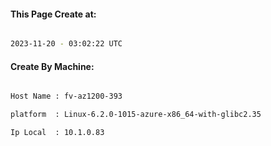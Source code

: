 
   
#### This Page Create at:

```bash

2023-11-20 - 03:02:22 UTC

```

#### Create By Machine:

```bash

Host Name : fv-az1200-393

platform  : Linux-6.2.0-1015-azure-x86_64-with-glibc2.35

Ip Local  : 10.1.0.83

```

